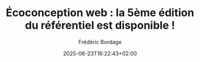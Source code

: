 ---
layout: post
title: "Écoconception web : la 5ème édition du référentiel est disponible !"
link: https://www.greenit.fr/2025/06/23/le-collectif-green-it-publie-la-5eme-edition-du-referentiel-ecoconception-web-les-115-bonnes-pratiques/
author: "Frédéric Bordage"
published_date: "23/06/2025"
description: "Après plus de 13 ans d’utilisation sur le terrain et 4 éditions, le collectif Green IT publie la 5ème édition de son référentiel d’écoconception web (RWEB)."
language: "fr_FR"
categories: "Liens"
tags: "éco-conception"
og-tags: "éco-conception"
date: "2025-06-23T16:22:43+02:00"
permalink: /:categories/:year/:month/:day/:title/
---